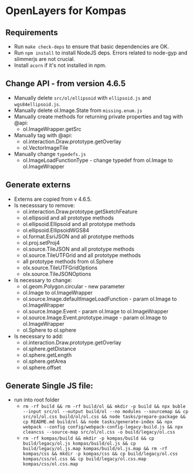 # OpenLayers for Kompas

## Requirements
* Run `make check-deps` to ensure that basic dependencies are OK.
* Run `npm install` to install NodeJS deps. Errors related to node-gyp and slimmerjs are not crucial.
* Install `acorn` if it's not installed in npm.

## Change API - from version 4.6.5
* Manually delete `src/ol/ellipsoid` with `ellipsoid.js` and `wgs84ellipsoid.js`.
* Manually delete ol.Image.State from `missing.enum.js`
* Manually create methods for returning private properties and tag with @api:
   * ol.ImageWrapper.getSrc
* Manually tag with @api:
    * ol.interaction.Draw.prototype.getOverlay
    * ol.VectorImageTile
* Manually change `typedefs.js`
   * ol.ImageLoadFunctionType - change typedef from ol.Image to ol.ImageWrapper

## Generate externs
* Externs are copied from v 4.6.5.
* Is necesssary to remove:
    * ol.interaction.Draw.prototype.getSketchFeature
    * ol.ellipsoid and all prototype methods
    * ol.ellipsoid.Ellipsoid and all prototype methods
    * ol.ellipsoid.EllipsoidWGS84
    * ol.format.EsriJSON and all prototype methods
    * ol.proj.setProj4
    * ol.source.TileJSON and all prototype methods
    * ol.source.TileUTFGrid and all prototype methods
    * all prototype methods from ol.Sphere
    * olx.source.TileUTFGridOptions
    * olx.source.TileJSONOptions
* Is necessary to change:
    * ol.geom.Polygon.circular - new parameter
    * ol.Image to ol.ImageWrapper
    * ol.source.Image.defaultImageLoadFunction - param ol.Image to ol.ImageWrapper
    * ol.source.Image.Event - param ol.Image to ol.ImageWrapper
    * ol.source.Image.Event.prototype.image - param ol.Image to ol.ImageWrapper
    * ol.Sphere to ol.sphere
* Is necessary to add:
    * ol.interaction.Draw.prototype.getOverlay
    * ol.sphere.getDistance
    * ol.sphere.getLength
    * ol.sphere.getArea
    * ol.sphere.offset

## Generate Single JS file:
* run into root folder 
    * `rm -rf build && rm -rf build/ol && mkdir -p build && npx buble --input src/ol --output build/ol --no modules --sourcemap && cp src/ol/ol.css build/ol/ol.css && node tasks/prepare-package && cp README.md build/ol && node tasks/generate-index && npx webpack --config config/webpack-config-legacy-build.js && npx cleancss --source-map src/ol/ol.css -o build/legacy/ol.css`
    * `rm -rf kompas/build && mkdir -p kompas/build && cp build/legacy/ol.js kompas/build/ol.js && cp build/legacy/ol.js.map kompas/build/ol.js.map && rm -rf kompas/css && mkdir -p kompas/css && cp build/legacy/ol.css kompas/css/ol.css && cp build/legacy/ol.css.map kompas/css/ol.css.map`
